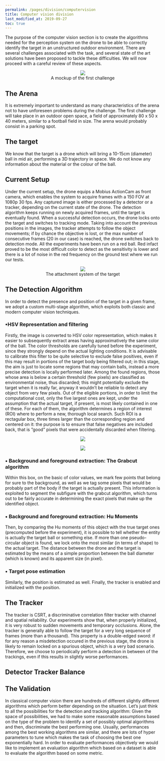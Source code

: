 ```yaml
---
permalink: /pages/division/computervision
title: Computer vision division
last_modified_at: 2019-09-27
toc: true
---
```


The purpose of the computer vision section is to create the algorithms needed for the perception system on the drone to be able to correctly identify the target in an unstructured outdoor environment. There are several challenges associated with the task, and several state of the art solutions have been proposed to tackle these difficulties. We will now proceed with a careful review of these aspects.

<figure align="center">
	<img src="{{ '/images/division/computervision/cv1.jpg' | relative_url }}">
	<figcaption>
	A mockup of the first challenge
	</figcaption>
</figure>

## The Arena

It is extremely important to understand as many characteristics of the arena not to have unforeseen problems during the challenge.  The first challenge will take place in an outdoor open space, a field of approximately 80 x 50 x 40 meters, similar to a football field in size. The arena would probably consist in a parking spot.

## The target
We know that the target is a drone which will bring a 10-15cm (diameter) ball in mid air, performing a 3D trajectory in space. We do not know any information about the material or the colour of the ball.

## Current Setup

Under the current setup, the drone equips a Mobius ActionCam as front camera, which enables the system to acquire frames with a 150 FOV at 1080p 30 fps.  Any captured image is either processed by a detector or a tracker, depending on the current state of the drone.
The  detection  algorithm  keeps  running  on  newly  acquired  frames,  until  the  target  is  eventually found. When a successful detection occurs, the drone locks onto the target and switches to tracking mode. Taking into account the previous positions in the images, the tracker attempts to follow the object movements; if by chance the objective is lost, or the max number of consecutive frames (20 in our case) is reached, the drone switches back to detection mode.  All the experiments have been run on a red ball.  Red infact proved to be the most difficult color to detect as the sensitivity is lower and there is a lot of noise in the red frequency on the ground test where we run our tests.

<figure align="center">
	<img src="{{ '/images/division/computervision/cv2.png' | relative_url }}">
	<figcaption>
	The attachment system of the target 
	</figcaption>
</figure>

## The Detection Algorithm

In order to detect the presence and position of the target in a given frame, we adopt a custom multi-stage algorithm, which exploits both classic and modern computer vision techniques.

### •HSV Representation and filtering

Firstly, the image is converted to HSV color representation, which makes it easier to subsequently extract areas having approximatively the same color of the ball.  The color thresholds are carefully tuned before the experiment,  since they strongly depend on the actual lighting conditions. It is advisable  to  calibrate  this  filter  to  be  quite  selective  to  exclude  false  positives,  even  if  this  may
result  in  portions  of  the  target  body  being  filtered  out;  in  this  stage,  the  aim  is  just  to  locate some regions that may contain balls,  instead a more precise detection is locally performed later. Among the found regions, those whose area is below a certain threshold (few pixels) are classified as environmental noise, thus discarded; this might potentially exclude the target when it is really far, anyway it wouldn’t be reliable to detect any object from very few pixels. Out of the eligible portions, in order to limit the computational cost,  only the five largest ones are kept, under the assumption that the actual target,  if present,  is most likely contained in one of these. For each of them, the algorithm determines a region of interest (ROI) where to perform a new, thorough local search. Such ROI is a rectagular box, three times larger than the corresponding region and centered on it:  the purpose is to ensure that false negatives are included back, that is ”good” pixels
that were accidentally discarded when filtering.

<figure align="center">
	<img src="{{ '/images/division/computervision/CVarchitecture.png' | relative_url }}">
</figure>

<figure align="center">
	<img src="{{ '/images/division/computervision/cv3.png' | relative_url }}">
</figure>

### • Background and foreground extraction:  The Grabcut algorithm

Within this box, on the basic of color values, we mark few points that belong for sure to  the background, as well as we tag some pixels that would be probably part of the body if the target is actually present. This information is exploited to segment the subfigure with the grabcut algorithm, which turns out to be fairly accurate in determining the exact pixels that make up the identified object.

### • Background and foreground extraction:  Hu Moments

Then, by comparing the Hu moments of this object with the true target ones (precomputed before the experiment), it is possible to tell whether the entity is actually the target ball or something else. If more than one pseudo-circular object is found, we lock onto the most similar (in terms of shape) to the actual target. The distance between the drone and the target is estimated by the means of a simple proportion between the ball diameter (which is known) and its apparent size (in
pixel).

### • Target pose estimation

Similarly, the position is estimated as well.  Finally, the tracker is enabled and initialized with the
position.

## The Tracker

The tracker is CSRT, a discriminative correlation filter tracker with channel and spatial reliability. Our experiments show that, when properly initialized, it is very robust to sudden movements and temporary  occlusions. Alone, the tracker is generally able to follow the target for a very long sequence of frames (more than a thousand).  This property is a double-edged sword: if for any reason a misdetection occured in the previous stage, the drone is likely to remain locked on a spurious  object,  which  is  a  very  bad  scenario. Therefore, we choose to periodically perform a detection in between of the trackings, even if this results in slightly worse performances.

## Detector Tracker Balance

## The Validation

In classical computer vision there are hundreds of different slightly different algorithms which perform better depending on the situation. Let’s just think to all the possibilities for the detection and tracking algorithm:
	Given  the  space  of  possibilities, we had to make some reasonable  assumptions based on the type of the problem to identify a set of possibly optimal algorithms and then, discriminate the best performing one. Usually, performances among the best working algorithms are similar, and there are lots of hyper parameters to tune which makes the task of choosing the best one exponentially hard. In order to  evaluate performances objectively we would like to implement an evaluation algorithm which based on a dataset is able to evaluate the algorithm based on some metric.




